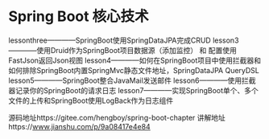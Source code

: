 # Spring Boot 核心技术

 lessonthree————SpringBoot使用SpringDataJPA完成CRUD
 lesson3————使用Druid作为SpringBoot项目数据源（添加监控） 和 配置使用FastJson返回Json视图
 lesson4————如何在SpringBoot项目中使用拦截器和如何排除SpringBoot内置SpringMvc静态文件地址，SpringDataJPA QueryDSL
 lesson5————SpringBoot整合JavaMail发送邮件
 lesson6————使用拦截器记录你的SpringBoot的请求日志
 lesson7————实现SpringBoot单个、多个文件的上传和SpringBoot使用LogBack作为日志组件



源码地址https://gitee.com/hengboy/spring-boot-chapter
讲解地址https://www.jianshu.com/p/9a08417e4e84
